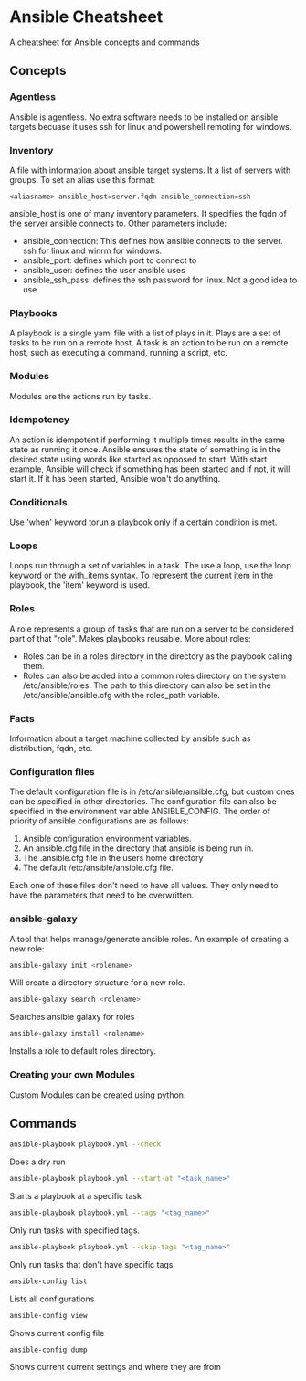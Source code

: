 # Ansible Cheatsheet
A cheatsheet for Ansible concepts and commands

## Concepts
### Agentless
Ansible is agentless. No extra software needs to be installed on ansible targets becuase it uses ssh for linux and powershell remoting for windows.

### Inventory
A file with information about ansible target systems. It a list of servers with groups. To set an alias use this format:
```
<aliasname> ansible_host=server.fqdn ansible_connection=ssh
```
ansible_host is one of many inventory parameters. It specifies the fqdn of the server ansible connects to. Other parameters include:
- ansible_connection: This defines how ansible connects to the server. ssh for linux and winrm for windows.
- ansible_port: defines which port to connect to
- ansible_user: defines the user ansible uses
- ansible_ssh_pass: defines the ssh password for linux. Not a good idea to use

### Playbooks
A playbook is a single yaml file with a list of plays in it. Plays are a set of tasks to be run on a remote host. A task is an action to be run on a remote host, such as executing a command, running a script, etc.

### Modules
Modules are the actions run by tasks. 

### Idempotency
An action is idempotent if performing it multiple times results in the same state as running it once. Ansible ensures the state of something is in the desired state using words like started as opposed to start. With start example, Ansible will check if something has been started and if not, it will start it. If it has been started, Ansible won't do anything.

### Conditionals
Use 'when' keyword torun a playbook only if a certain condition is met.

### Loops
Loops run through a set of variables in a task. The use a loop, use the loop keyword or the with_items syntax. To represent the current item in the playbook, the 'item' keyword is used.

### Roles
A role represents a group of tasks that are run on a server to be considered part of that "role". Makes playbooks reusable. More about roles:
- Roles can be in a roles directory in the directory as the playbook calling them.
- Roles can also be added into a common roles directory on the system /etc/ansible/roles. The path to this directory can also be set in the /etc/ansible/ansible.cfg with the roles_path variable.

### Facts
Information about a target machine collected by ansible such as distribution, fqdn, etc.

### Configuration files
The default configuration file is in /etc/ansible/ansible.cfg, but custom ones can be specified in other directories. The configuration file can also be specified in the environment variable ANSIBLE_CONFIG. The order of priority of ansible configurations are as follows:
1. Ansible configuration environment variables.
2. An ansible.cfg file in the directory that ansible is being run in.
3. The .ansible.cfg file in the users home directory
4. The default /etc/ansible/ansible.cfg file.

Each one of these files don't need to have all values. They only need to have the parameters that need to be overwritten.

### ansible-galaxy
A tool that helps manage/generate ansible roles. An example of creating a new role:
```bash
ansible-galaxy init <rolename>
```
Will create a directory structure for a new role.

```bash
ansible-galaxy search <rolename>
```
Searches ansible galaxy for roles

```bash
ansible-galaxy install <rolename>
```
Installs a role to default roles directory.

### Creating your own Modules
Custom Modules can be created using python.

## Commands
```bash
ansible-playbook playbook.yml --check
```
Does a dry run

```bash
ansible-playbook playbook.yml --start-at "<task_name>"
```
Starts a playbook at a specific task

```bash
ansible-playbook playbook.yml --tags "<tag_name>"
```
Only run tasks with specified tags.

```bash
ansible-playbook playbook.yml --skip-tags "<tag_name>"
```
Only run tasks that don't have specific tags

```bash
ansible-config list
```
Lists all configurations

```bash
ansible-config view
```
Shows current config file

```bash
ansible-config dump
```
Shows current current settings and where they are from
